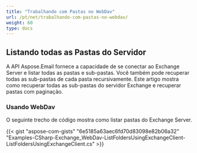 ```yaml
---
title: "Trabalhando com Pastas no WebDav"
url: /pt/net/trabalhando-com-pastas-no-webdav/
weight: 60
type: docs
---
```



## **Listando todas as Pastas do Servidor**
A API Aspose.Email fornece a capacidade de se conectar ao Exchange Server e listar todas as pastas e sub-pastas. Você também pode recuperar todas as sub-pastas de cada pasta recursivamente. Este artigo mostra como recuperar todas as sub-pastas do servidor Exchange e recuperar pastas com paginação.
### **Usando WebDav**
O seguinte trecho de código mostra como listar pastas do Exchange Server.

{{< gist "aspose-com-gists" "6e5185a63aec6fd70d83098e82b06a32" "Examples-CSharp-Exchange_WebDav-ListFoldersUsingExchangeClient-ListFoldersUsingExchangeClient.cs" >}}